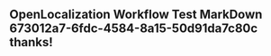 <properties
ms.topic="hero-topic"
ms.test1="hero-topic"
ms.test2="test"/>

## OpenLocalization Workflow Test MarkDown 673012a7-6fdc-4584-8a15-50d91da7c80c thanks!
